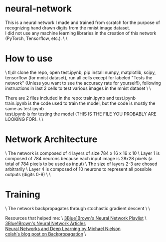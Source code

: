 # neural-network

This is a neural network I made and trained from scratch for the purpose of recognizing hand drawn digits from the mnist image dataset. \
I did not use any machine learning libraries in the creation of this network (PyTorch, Tensorflow, etc.). \ \

<h1>How to use</h1> \
tl;dr clone the repo, open test.ipynb, pip install numpy, matplotlib, scipy, tensorflow (for mnist dataset), run all cells except for labeled "Tests the network" (Unless you want to see the accuracy rate for yourself!), following instructions in last 2 cells to test various images in the mnist dataset \ \


There are 2 files included in the repo: train.ipynb and test.ipynb \
train.ipynb is the code used to train the model, but the code is mostly the same as test.ipynb \
test.ipynb is for testing the model (THIS IS THE FILE YOU PROBABLY ARE LOOKING FOR). \ \



<h1>Network Architecture</h1> \
The network is composed of 4 layers of size 784 x 16 x 16 x 10 \
Layer 1 is composed of 784 neurons because each input image is 28x28 pixels (a total of 784 pixels to be used as input) \
The size of layers 2-3 are chosed arbitrarily \ 
Layer 4 is composed of 10 neurons to represent all possible outputs (digits 0-9) \ \

<h1>Training</h1> \ 
The network backpropagates through stochastic gradient descent \ \

Resources that helped me: \ 
[3Blue1Brown's Neural Network Playlist](https://www.youtube.com/playlist?list=PLZHQObOWTQDNU6R1_67000Dx_ZCJB-3pi) \ 
[3Blue1Brown's Neural Network Articles](https://www.3blue1brown.com/topics/neural-networks) \
[Neural Networks and Deep Learning by Michael Nielson](http://neuralnetworksanddeeplearning.com/) \
[colah's blog post on Backpropagation](https://colah.github.io/posts/2015-08-Backprop/) \

